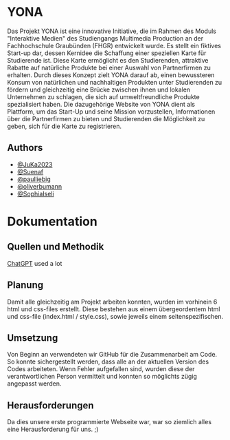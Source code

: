 # YONA
Das Projekt YONA ist eine innovative Initiative, die im Rahmen des Moduls "Interaktive Medien" des Studiengangs Multimedia Production an der Fachhochschule Graubünden (FHGR) entwickelt wurde. Es stellt ein fiktives Start-up dar, dessen Kernidee die Schaffung einer speziellen Karte für Studierende ist. Diese Karte ermöglicht es den Studierenden, attraktive Rabatte auf natürliche Produkte bei einer Auswahl von Partnerfirmen zu erhalten. Durch dieses Konzept zielt YONA darauf ab, einen bewussteren Konsum von natürlichen und nachhaltigen Produkten unter Studierenden zu fördern und gleichzeitig eine Brücke zwischen ihnen und lokalen Unternehmen zu schlagen, die sich auf umweltfreundliche Produkte spezialisiert haben. Die dazugehörige Website von YONA dient als Plattform, um das Start-Up und seine Mission vorzustellen, Informationen über die Partnerfirmen zu bieten und Studierenden die Möglichkeit zu geben, sich für die Karte zu registrieren.

## Authors

- [@JuKa2023](https://github.com/JuKa2023)
- [@Suenaf](https://github.com/Suenaf)
- [@paulliebig](https://github.com/paulliebig)
- [@oliverbumann](https://github.com/oliverbumann)
- [@SophiaIseli](https://github.com/SophiaIseli)

# Dokumentation
## Quellen und Methodik

[ChatGPT](https://chat.openai.com) used a lot

## Planung
Damit alle gleichzeitig am Projekt arbeiten konnten, wurden im vorhinein 6 html und css-files erstellt. Diese bestehen aus einem übergeordentem html und css-file (index.html / style.css), sowie jeweils einem seitenspezifischen.
## Umsetzung
Von Beginn an verwendeten wir GitHub für die Zusammenarbeit am Code. So konnte sichergestellt werden, dass alle an der aktuellen Version des Codes arbeiteten. Wenn Fehler aufgefallen sind, wurden diese der verantwortlichen Person vermittelt und konnten so möglichts zügig angepasst werden.

## Herausforderungen
Da dies unsere erste programmierte Webseite war, war so ziemlich alles eine Herausforderung für uns. ;)